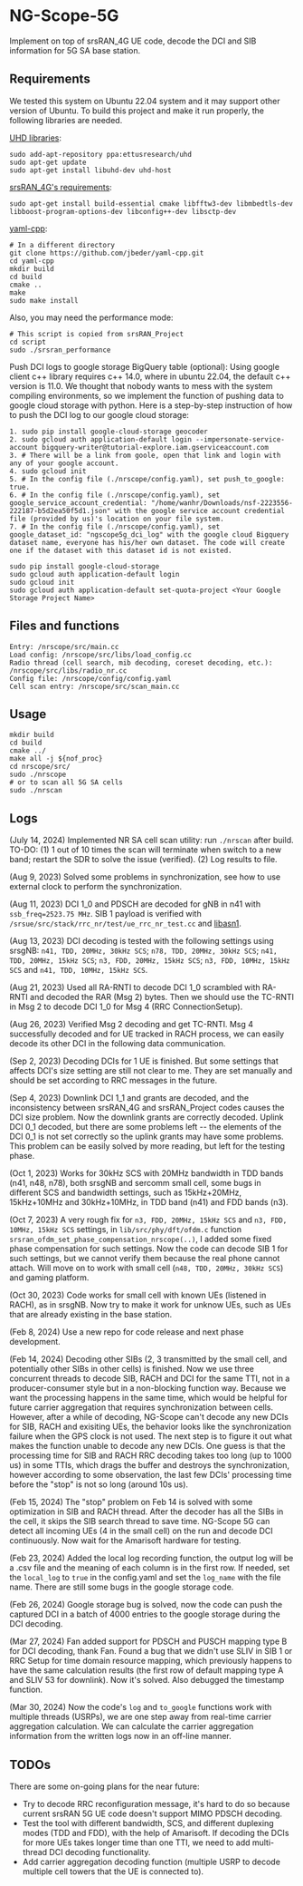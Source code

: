 NG-Scope-5G
===========

Implement on top of srsRAN_4G UE code, decode the DCI and SIB information for 5G SA base station.

## Requirements

We tested this system on Ubuntu 22.04 system and it may support other version of Ubuntu. To build this project and make it run properly, the following libraries are needed.

[UHD libraries](https://files.ettus.com/manual/page_install.html):

```
sudo add-apt-repository ppa:ettusresearch/uhd
sudo apt-get update
sudo apt-get install libuhd-dev uhd-host
```

[srsRAN_4G&#39;s requirements](https://docs.srsran.com/projects/4g/en/latest/general/source/1_installation.html):

```
sudo apt-get install build-essential cmake libfftw3-dev libmbedtls-dev libboost-program-options-dev libconfig++-dev libsctp-dev
```

[yaml-cpp](https://github.com/jbeder/yaml-cpp):

```
# In a different directory
git clone https://github.com/jbeder/yaml-cpp.git
cd yaml-cpp
mkdir build
cd build
cmake ..
make
sudo make install
```

Also, you may need the performance mode:

```
# This script is copied from srsRAN_Project
cd script
sudo ./srsran_performance
```

Push DCI logs to google storage BigQuery table (optional):
Using google client c++ library requires c++ 14.0, where in ubuntu 22.04, the default c++ version is 11.0. We thought that nobody wants to mess with the system compiling environments, so we implement the function of pushing data to google cloud storage with python. Here is a step-by-step instruction of how to push the DCI log to our google cloud storage:

```
1. sudo pip install google-cloud-storage geocoder
2. sudo gcloud auth application-default login --impersonate-service-account bigquery-writer@tutorial-explore.iam.gserviceaccount.com
3. # There will be a link from goole, open that link and login with any of your google account.
4. sudo gcloud init
5. # In the config file (./nrscope/config.yaml), set push_to_google: true.
6. # In the config file (./nrscope/config.yaml), set google_service_account_credential: "/home/wanhr/Downloads/nsf-2223556-222187-b5d2ea50f5d1.json" with the google service account credential file (provided by us)'s location on your file system.
7. # In the config file (./nrscope/config.yaml), set google_dataset_id: "ngscope5g_dci_log" with the google cloud Bigquery dataset name, everyone has his/her own dataset. The code will create one if the dataset with this dataset id is not existed.
```

```
sudo pip install google-cloud-storage
sudo gcloud auth application-default login
sudo gcloud init
sudo gcloud auth application-default set-quota-project <Your Google Storage Project Name>
```

## Files and functions

```
Entry: /nrscope/src/main.cc
Load config: /nrscope/src/libs/load_config.cc
Radio thread (cell search, mib decoding, coreset decoding, etc.): /nrscope/src/libs/radio_nr.cc
Config file: /nrscope/config/config.yaml
Cell scan entry: /nrscope/src/scan_main.cc
```

## Usage

```
mkdir build
cd build
cmake ../
make all -j ${nof_proc}
cd nrscope/src/
sudo ./nrscope
# or to scan all 5G SA cells
sudo ./nrscan
```

## Logs

(July 14, 2024) Implemented NR SA cell scan utility: run `./nrscan` after build. TO-DO: (1) 1 out of 10 times the scan will terminate when switch to a new band; restart 
the SDR to solve the issue (verified). (2) Log results to file. 

(Aug 9, 2023) Solved some problems in synchronization, see how to use external clock to perform the synchronization.

(Aug 11, 2023) DCI 1_0 and PDSCH are decoded for gNB in n41 with `ssb_freq=2523.75 MHz`. SIB 1 payload is verified with  `/srsue/src/stack/rrc_nr/test/ue_rrc_nr_test.cc` and [libasn1](https://github.com/j0lama/libasn).

(Aug 13, 2023) DCI decoding is tested with the following settings using srsgNB: `n41, TDD, 20MHz, 30kHz SCS`; `n78, TDD, 20MHz, 30kHz SCS`; `n41, TDD, 20MHz, 15kHz SCS`; `n3, FDD, 20MHz, 15kHz SCS`; `n3, FDD, 10MHz, 15kHz SCS` and `n41, TDD, 10MHz, 15kHz SCS`.

(Aug 21, 2023) Used all RA-RNTI to decode DCI 1_0 scrambled with RA-RNTI and decoded the RAR (Msg 2) bytes. Then we should use the TC-RNTI in Msg 2 to decode DCI 1_0 for Msg 4 (RRC ConnectionSetup).

(Aug 26, 2023) Verified Msg 2 decoding and get TC-RNTI. Msg 4 successfully decoded and for UE tracked in RACH process, we can easily decode its other DCI in the following data communication.

(Sep 2, 2023) Decoding DCIs for 1 UE is finished. But some settings that affects DCI's size setting are still not clear to me. They are set manually and should be set according to RRC messages in the future.

(Sep 4, 2023) Downlink DCI 1_1 and grants are decoded, and the inconsistency between srsRAN_4G and srsRAN_Project codes causes the DCI size problem. Now the downlink grants are correctly decoded. Uplink DCI 0_1 decoded, but there are some problems left -- the elements of the DCI 0_1 is not set correctly so the uplink grants may have some problems. This problem can be easily solved by more reading, but left for the testing phase.

(Oct 1, 2023) Works for 30kHz SCS with 20MHz bandwidth in TDD bands (n41, n48, n78), both srsgNB and sercomm small cell, some bugs in different SCS and bandwidth settings, such as 15kHz+20MHz, 15kHz+10MHz and 30kHz+10MHz, in TDD band (n41) and FDD bands (n3).

(Oct 7, 2023) A very rough fix for `n3, FDD, 20MHz, 15kHz SCS` and `n3, FDD, 10MHz, 15kHz SCS` settings, in `lib/src/phy/dft/ofdm.c` function `srsran_ofdm_set_phase_compensation_nrscope(..)`, I added some fixed phase compensation for such settings. Now the code can decode SIB 1 for such settings, but we cannot verify them because the real phone cannot attach. Will move on to work with small cell (`n48, TDD, 20MHz, 30kHz SCS`) and gaming platform.

(Oct 30, 2023) Code works for small cell with known UEs (listened in RACH), as in srsgNB. Now try to make it work for unknow UEs, such as UEs that are already existing in the base station.

(Feb 8, 2024) Use a new repo for code release and next phase development.

(Feb 14, 2024) Decoding other SIBs (2, 3 transmitted by the small cell, and potentially other SIBs in other cells) is finished. Now we use three concurrent threads to decode SIB, RACH and DCI for the same TTI, not in a producer-consumer style but in a non-blocking function way. Because we want the processing happens in the same time, which would be helpful for future carrier aggregation that requires synchronization between cells. However, after a while of decoding, NG-Scope can't decode any new DCIs for SIB, RACH and exisiting UEs, the behavior looks like the synchronization failure when the GPS clock is not used. The next step is to figure it out what makes the function unable to decode any new DCIs. One guess is that the processing time for SIB and RACH RRC decoding takes too long (up to 1000 us) in some TTIs, which drags the buffer and destroys the synchronization, however according to some observation, the last few DCIs' processing time before the "stop" is not so long (around 10s us).

(Feb 15, 2024) The "stop" problem on Feb 14 is solved with some optimization in SIB and RACH thread. After the decoder has all the SIBs in the cell, it skips the SIB search thread to save time. NG-Scope 5G can detect all incoming UEs (4 in the small cell) on the run and decode DCI continuously. Now wait for the Amarisoft hardware for testing.

(Feb 23, 2024) Added the local log recording function, the output log will be a .csv file and the meaning of each column is in the first row. If needed, set the `local_log` to `true` in the config.yaml and set the `log_name` with the file name. There are still some bugs in the google storage code.

(Feb 26, 2024) Google storage bug is solved, now the code can push the captured DCI in a batch of 4000 entries to the google storage during the DCI decoding.

(Mar 27, 2024) Fan added support for PDSCH and PUSCH mapping type B for DCI decoding, thank Fan. Found a bug that we didn't use SLIV in SIB 1 or RRC Setup for time domain resource mapping, which previously happens to have the same calculation results (the first row of default mapping type A and SLIV 53 for downlink). Now it's solved. Also debugged the timestamp function.

(Mar 30, 2024) Now the code's `log` and `to_google` functions work with multiple threads (USRPs), we are one step away from real-time carrier aggregation calculation. We can calculate the carrier aggregation information from the written logs now in an off-line manner.

## TODOs

There are some on-going plans for the near future:

* Try to decode RRC reconfiguration message, it's hard to do so because current srsRAN 5G UE code doesn't support MIMO PDSCH decoding.
* Test the tool with different bandwidth, SCS, and different duplexing modes (TDD and FDD), with the help of Amarisoft. If decoding the DCIs for more UEs takes longer time than one TTI, we need to add multi-thread DCI decoding functionality.
* Add carrier aggregation decoding function (multiple USRP to decode multiple cell towers that the UE is connected to).
